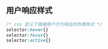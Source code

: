 
## 用户响应样式
```css
/* css 定义了根据用户行为响应的伪类样式 */
selector:hover{}
selector:focus{}
selector:active{}
```